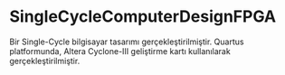 # SingleCycleComputerDesignFPGA

Bir Single-Cycle bilgisayar tasarımı gerçekleştirilmiştir. 
Quartus platformunda, Altera Cyclone-III geliştirme kartı kullanılarak gerçekleştirilmiştir.
